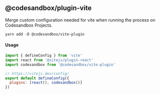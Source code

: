 ## @codesandbox/plugin-vite

Merge custom configuration needed for vite when running the process on Codesandbox Projects.

`yarn add -D @codesandbox/vite-plugin`

#### Usage

```js
import { defineConfig } from 'vite'
import react from '@vitejs/plugin-react'
import codesandbox from '@codesandbox/vite-plugin'

// https://vitejs.dev/config/
export default defineConfig({
  plugins: [react(), codesandbox()]
})
```
